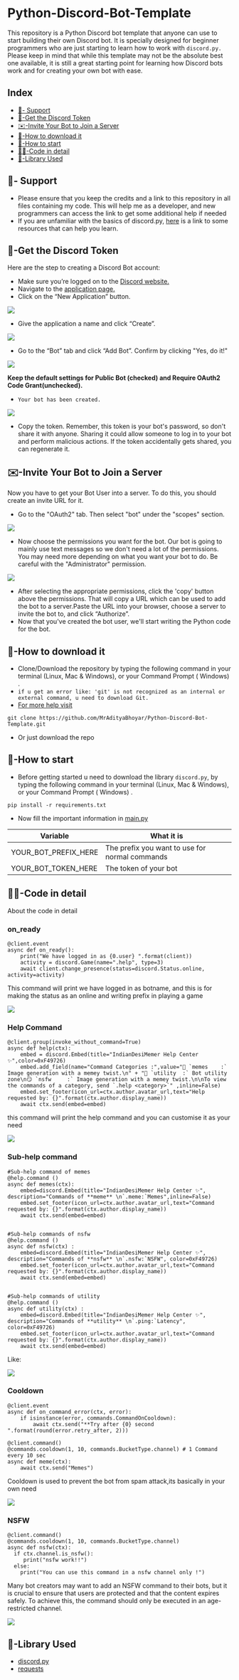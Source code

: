 # Python-Discord-Bot-Template

This repository is a Python Discord bot template that anyone can use to start building their own Discord bot. It is specially designed for beginner programmers who are just starting to learn how to work with `discord.py.` Please keep in mind that while this template may not be the absolute best one available, it is still a great starting point for learning how Discord bots work and for creating your own bot with ease.

## Index
* [💪- Support](#--support)
* [🎫-Get the Discord Token](#-get-the-discord-token)
* [✉️-Invite Your Bot to Join a Server](#%EF%B8%8F-invite-your-bot-to-join-a-server)
* [📩-How to download it](#-how-to-download-it)
* [🚦-How to start](#-how-to-start)
* [👩‍💻-Code in detail](#-code-in-detail)
* [📖-Library Used](#-library-used)

## 💪- Support 

- Please ensure that you keep the credits and a link to this repository in all files containing my code. This will help me as a developer, and new programmers can access the link to get some additional help if needed
- If you are unfamiliar with the basics of discord.py, [here](https://www.pythondiscord.com/resources) is a link to some resources that can help you learn.

## 🎫-Get the Discord Token

Here are the step to creating a Discord Bot account:
- Make sure you’re logged on to the [Discord website.](https://discord.com/) 
- Navigate to the [application page.](https://discord.com/developers/applications)
- Click on the “New Application” button.

<img src = "https://github.com/aadityabhoyar/python-discord-bot-template/blob/main/media/107.jpg">


- Give the application a name and click “Create”.

<img src =  "hhttps://github.com/aadityabhoyar/python-discord-bot-template/blob/main/media/108.jpg">

- Go to the “Bot” tab and click “Add Bot”. Confirm by clicking "Yes, do it!"

<img src =  "https://github.com/aadityabhoyar/python-discord-bot-template/blob/main/media/110.jpg">

 **Keep the default settings for Public Bot (checked) and Require **OAuth2 Code Grant**(unchecked).**
- `Your bot has been created.`

<img src =  "https://github.com/aadityabhoyar/python-discord-bot-template/blob/main/media/111.jpg">

- Copy the token. Remember, this token is your bot's password, so don't share it with anyone. Sharing it could allow someone to log in to your bot and perform malicious actions. If the token accidentally gets shared, you can regenerate it.

## ✉️-Invite Your Bot to Join a Server

Now you have to get your Bot User into a server. To do this, you should create an invite URL for it.
- Go to the "OAuth2" tab. Then select "bot" under the "scopes" section.

<img src =  "https://github.com/aadityabhoyar/python-discord-bot-template/blob/main/media/image-123.jpg">

- Now choose the permissions you want for the bot. Our bot is going to mainly use text messages so we don't need a lot of the permissions. You may need more depending on what you want your bot to do. Be careful with the "Administrator" permission.

<img src =  "https://github.com/aadityabhoyar/python-discord-bot-template/blob/main/media/image-124.jpg">

- After selecting the appropriate permissions, click the 'copy' button above the permissions. That will copy a URL which can be used to add the bot to a server.Paste the URL into your browser, choose a server to invite the bot to, and click “Authorize”.
- Now that you've created the bot user, we'll start writing the Python code for the bot.

## 📩-How to download it

- Clone/Download the repository by typing the following command in your terminal (Linux, Mac & Windows), or your Command Prompt ( Windows) .
- `if u get an error like: 'git' is not recognized as an internal or external command, u need to download Git.` 
- [For more help visit](https://stackoverflow.com/questions/4492979/git-is-not-recognized-as-an-internal-or-external-command)

```
git clone https://github.com/MrAdityaBhoyar/Python-Discord-Bot-Template.git
```
- Or just download the repo

## 🚦-How to start
- Before getting started u need to download the library `discord.py`, by typing the following command in your terminal (Linux, Mac & Windows), or your Command Prompt ( Windows) .

```
pip install -r requirements.txt
```
- Now fill the important information in [main.py](https://github.com/MrAdityaBhoyar/Python-Discord-Bot-Template/blob/main/main.py)

| Variable                  | What it is                                                            |
| ------------------------- | ----------------------------------------------------------------------|
| YOUR_BOT_PREFIX_HERE      | The prefix you want to use for normal commands                        |
| YOUR_BOT_TOKEN_HERE       | The token of your bot                                                 | 


## 👩‍💻-Code in detail

About the code in detail
### on_ready
```
@client.event
async def on_ready():
    print("We have logged in as {0.user} ".format(client)) 
    activity = discord.Game(name=".help", type=3)               
    await client.change_presence(status=discord.Status.online, activity=activity)
```
This command will print we have logged in as botname, and this is for making the status as an online and writing prefix in playing a game

<img src =  "https://github.com/aadityabhoyar/python-discord-bot-template/blob/main/media/112.jpg">

### Help Command
```
@client.group(invoke_without_command=True)
async def help(ctx):
    embed = discord.Embed(title="IndianDesiMemer Help Center ✨",color=0xF49726)
    embed.add_field(name="Command Categories :",value="🐸 `memes    :` Image generation with a memey twist.\n" + "🔧 `utility  :` Bot utility zone\n😏 `nsfw     :` Image generation with a memey twist.\n\nTo view the commands of a category, send `.help <category>`" ,inline=False)
    embed.set_footer(icon_url=ctx.author.avatar_url,text="Help requested by: {}".format(ctx.author.display_name))
    await ctx.send(embed=embed)
```
this command will print the help command and you can customise it as your need

<img src =  "https://github.com/aadityabhoyar/python-discord-bot-template/blob/main/media/113.jpg">

### Sub-help command

```
#Sub-help command of memes
@help.command ()
async def memes(ctx):
    embed=discord.Embed(title="IndianDesiMemer Help Center ✨", description="Commands of **meme** \n`.meme:`Memes",inline=False)
    embed.set_footer(icon_url=ctx.author.avatar_url,text="Command requested by: {}".format(ctx.author.display_name))
    await ctx.send(embed=embed)
                            

#Sub-help commands of nsfw                           
@help.command ()
async def nsfw(ctx) :
    embed=discord.Embed(title="IndianDesiMemer Help Center ✨", description="Commands of **nsfw** \n`.nsfw:`NSFW", color=0xF49726)
    embed.set_footer(icon_url=ctx.author.avatar_url,text="Command requested by: {}".format(ctx.author.display_name))
    await ctx.send(embed=embed)


#Sub-help commands of utility                           
@help.command ()
async def utility(ctx) :
    embed=discord.Embed(title="IndianDesiMemer Help Center ✨", description="Commands of **utility** \n`.ping:`Latency", color=0xF49726)
    embed.set_footer(icon_url=ctx.author.avatar_url,text="Command requested by: {}".format(ctx.author.display_name))
    await ctx.send(embed=embed)
```

Like:

<img src =  "https://github.com/aadityabhoyar/python-discord-bot-template/blob/main/media/114.jpg">

### Cooldown

```
@client.event
async def on_command_error(ctx, error):
    if isinstance(error, commands.CommandOnCooldown):
        await ctx.send("**Try after {0} second ".format(round(error.retry_after, 2)))    
        
@client.command()
@commands.cooldown(1, 10, commands.BucketType.channel) # 1 Command every 10 sec                           
async def meme(ctx):
    await ctx.send("Memes")        
```
Cooldown is used to prevent the bot from spam attack,its basically in your own need

<img src =  "https://github.com/aadityabhoyar/python-discord-bot-template/blob/main/media/115.jpg">

### NSFW

```
@client.command()
@commands.cooldown(1, 10, commands.BucketType.channel)
async def nsfw(ctx):
  if ctx.channel.is_nsfw():
     print("nsfw work!!")
  else:
    print("You can use this command in a nsfw channel only !")         
```
Many bot creators may want to add an NSFW command to their bots, but it is crucial to ensure that users are protected and that the content expires safely. To achieve this, the command should only be executed in an age-restricted channel.

<img src =  "https://cdn.discordapp.com/attachments/1054093794414444544/1054093896050819182/116.jpg">

## 📖-Library Used 
- [discord.py](https://pypi.org/project/discord.py/)
- [requests](https://pypi.org/project/requests/)

